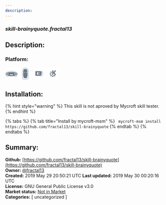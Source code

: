```yaml
---
description: 
---
```


### _skill-brainyquote.fractal13_  
## Description:  
  
  
  
### Platform:  
 ![Mark I](../.gitbook/assets/mark-1-icon.png)  ![Mark II](../.gitbook/assets/mark-2-icon.png)  ![Picroft](../.gitbook/assets/picroft-icon.png)  ![plasmoid](../.gitbook/assets/kde.png)   
## Installation:  
{% hint style="warning" %}
This skill is not aproved by Mycroft skill tester.
{% endhint %}
    
{% tabs %}
{% tab title="Install by mycroft-msm" %}
``` mycroft-msm install https://github.com/fractal13/skill-brainyquote```
{% endtab %}
  {% endtabs %}
    
## Summary:  
**Github:** [https://github.com/fractal13/skill-brainyquote](https://github.com/fractal13/skill-brainyquote)  
**Owner:** [@fractal13](https://github.com/fractal13)  
**Created:** 2019 May 29 20:50:21 UTC  **Last updated:** 2019 May 30 00:20:16 UTC  
**License:** GNU General Public License v3.0  
**Market status:** [Not in Market](https://market.mycroft.ai/skill/)  
**Categories:** [ uncategorized ]   
